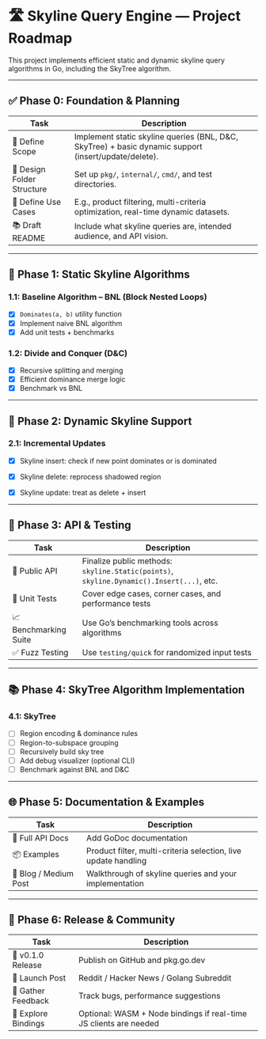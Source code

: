 # 🛣️ Skyline Query Engine — Project Roadmap

This project implements efficient static and dynamic skyline query algorithms in Go, including the SkyTree algorithm.

---

## ✅ Phase 0: Foundation & Planning

| Task | Description |
|------|-------------|
| 🔧 Define Scope | Implement static skyline queries (BNL, D&C, SkyTree) + basic dynamic support (insert/update/delete). |
| 📁 Design Folder Structure | Set up `pkg/`, `internal/`, `cmd/`, and test directories. |
| 🧪 Define Use Cases | E.g., product filtering, multi-criteria optimization, real-time dynamic datasets. |
| 📚 Draft README | Include what skyline queries are, intended audience, and API vision. |

---

## 🧱 Phase 1: Static Skyline Algorithms

### 1.1: Baseline Algorithm – BNL (Block Nested Loops)
- [x] `Dominates(a, b)` utility function
- [x] Implement naive BNL algorithm
- [x] Add unit tests + benchmarks

### 1.2: Divide and Conquer (D&C)
- [x] Recursive splitting and merging
- [x] Efficient dominance merge logic
- [x] Benchmark vs BNL

---

## 🔁 Phase 2: Dynamic Skyline Support

### 2.1: Incremental Updates
- [x] Skyline insert: check if new point dominates or is dominated
- [x] Skyline delete: reprocess shadowed region
- [x] Skyline update: treat as delete + insert


---

## 🧪 Phase 3: API & Testing

| Task | Description |
|------|-------------|
| 🔌 Public API | Finalize public methods: `skyline.Static(points)`, `skyline.Dynamic().Insert(...)`, etc. |
| 🧪 Unit Tests | Cover edge cases, corner cases, and performance tests |
| 📈 Benchmarking Suite | Use Go’s benchmarking tools across algorithms |
| ✅ Fuzz Testing | Use `testing/quick` for randomized input tests |

---

## 📚 Phase 4: SkyTree Algorithm Implementation

### 4.1: SkyTree
- [ ] Region encoding & dominance rules
- [ ] Region-to-subspace grouping
- [ ] Recursively build sky tree
- [ ] Add debug visualizer (optional CLI)
- [ ] Benchmark against BNL and D&C

---

## 🌐 Phase 5: Documentation & Examples

| Task | Description |
|------|-------------|
| 📖 Full API Docs | Add GoDoc documentation |
| 📦 Examples | Product filter, multi-criteria selection, live update handling |
| 📘 Blog / Medium Post | Walkthrough of skyline queries and your implementation |

---

## 🚀 Phase 6: Release & Community

| Task | Description |
|------|-------------|
| 🔖 v0.1.0 Release | Publish on GitHub and pkg.go.dev |
| 📣 Launch Post | Reddit / Hacker News / Golang Subreddit |
| 🔄 Gather Feedback | Track bugs, performance suggestions |
| 🧩 Explore Bindings | Optional: WASM + Node bindings if real-time JS clients are needed |
